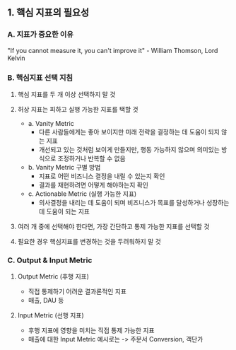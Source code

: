 ## 1. 핵심 지표의 필요성

### A. 지표가 중요한 이유

"If you cannot measure it, you can't improve it" - William Thomson, Lord Kelvin

### B. 핵심지표 선택 지침

1. 핵심 지표를 두 개 이상 선택하지 말 것 

2. 허상 지표는 피하고 실행 가능한 지표를 택할 것
    - a. Vanity Metric
        - 다른 사람들에게는 좋아 보이지만 미래 전략을 결정하는 데 도움이 되지 않는 지표
        - 개선되고 있는 것처럼 보이게 만들지만, 행동 가능하지 않으며 의미있는 방식으로 조정하거나 반복할 수 없음
    - b. Vanity Metric 구별 방법
        - 지표로 어떤 비즈니스 결정을 내릴 수 있는지 확인
        - 결과를 재현하려면 어떻게 해야하는지 확인
    - c. Actionable Metric (실행 가능한 지표)
        - 의사결정을 내리는 데 도움이 되며 비즈니스가 목표를 달성하거나 성장하는 데 도움이 되는 지표

3. 여러 개 중에 선택해야 한다면, 가장 간단하고 통제 가능한 지표를 선택할 것

4. 필요한 경우 핵심지표를 변경하는 것을 두려워하지 말 것

### C. Output & Input Metric

1. Output Metric (후행 지표)
    - 직접 통제하기 어려운 결과론적인 지표
    - 매출, DAU 등

2. Input Metric (선행 지표)
    - 후행 지표에 영향을 미치는 직접 통제 가능한 지표
    - 매출에 대한 Input Metric 예시로는 -> 주문서 Conversion, 객단가


